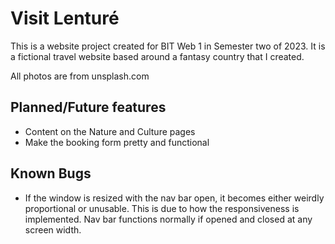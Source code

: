 # Visit Lenturé

This is a website project created for BIT Web 1 in Semester two of 2023. It is a fictional travel website based around a fantasy country that I created.

All photos are from unsplash.com

## Planned/Future features

- Content on the Nature and Culture pages
- Make the booking form pretty and functional

## Known Bugs

- If the window is resized with the nav bar open, it becomes either weirdly proportional or unusable. This is due to how the responsiveness is implemented. Nav bar functions normally if opened and closed at any screen width.
